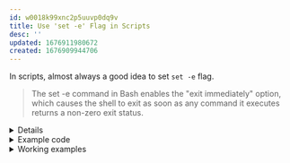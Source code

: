 ```yaml
---
id: w0018k99xnc2p5uuvp0dq9v
title: Use 'set -e' Flag in Scripts
desc: ''
updated: 1676911980672
created: 1676909944706
---
```


In scripts, almost always a good idea to set `set -e` flag. 

> The set -e command in Bash enables the "exit immediately" option, which causes the shell to exit as soon as any command it executes returns a non-zero exit status.

<details>

While its great to exit out of the script that is running in another process (`./some-script.sh`), upon encountering a non zero response.

It's rather annoying to get your bash session closed on your from a sourced function that had `source ./some-functions.sh` with `set -e` flag. Hence, avoid setting `set -e` in functions that you source.
</details>


<details>
<summary>Example code</summary>

```shell
set -e

func-which-returns-1() {
  echo "I will return 1"
  return 1
}

set-e-demo_MAIN() {
  func-which-returns-1

  echo "This line will not be printed."
}

set-e-demo_MAIN
```
</details>


<details>
<summary>Working examples</summary>

```shell
gt.sandbox.checkout.commit.cleanly ded1416 \
&& cd shell/bash \
&& ./set-e-demo.sh
```

```shell
gt.sandbox.checkout.commit.cleanly ded1416 \
&& cd shell/bash \
&& ./set-e-demo.sh || echo "OR after running process will be allowed to run."
```
</details>


